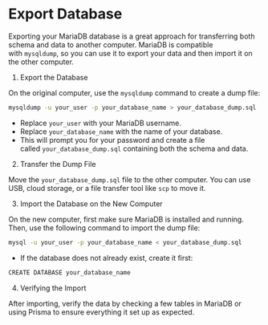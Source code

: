 # Export Database

Exporting your MariaDB database is a great approach for transferring both schema and data to another computer. MariaDB is compatible with `mysqldump`, so you can use it to export your data and then import it on the other computer.

1. Export the Database

On the original computer, use the `mysqldump` command to create a dump file:

```bash
mysqldump -u your_user -p your_database_name > your_database_dump.sql
```

- Replace `your_user` with your MariaDB username.
- Replace `your_database_name` with the name of your database.
- This will prompt you for your password and create a file called `your_database_dump.sql` containing both the schema and data.

2. Transfer the Dump File

Move the `your_database_dump.sql` file to the other computer. You can use USB, cloud storage, or a file transfer tool like `scp` to move it.

3. Import the Database on the New Computer

On the new computer, first make sure MariaDB is installed and running. Then, use the following command to import the dump file:

```bash
mysql -u your_user -p your_database_name < your_database_dump.sql
```

- If the database does not already exist, create it first:

```bash
CREATE DATABASE your_database_name
```

4. Verifying the Import

After importing, verify the data by checking a few tables in MariaDB or using Prisma to ensure everything it set up as expected.
